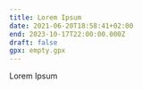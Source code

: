 ```yaml
---
title: Lorem Ipsum
date: 2021-06-20T18:58:41+02:00
end: 2023-10-17T22:00:00.000Z
draft: false
gpx: empty.gpx
---
```


Lorem Ipsum

